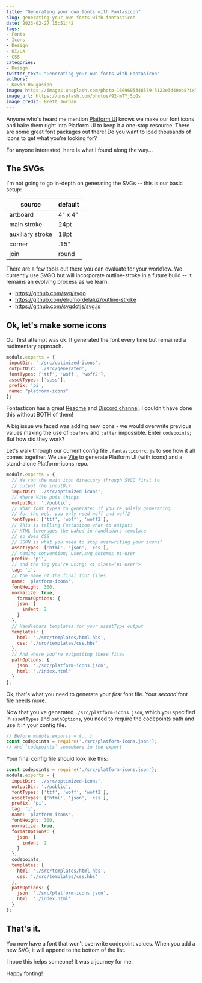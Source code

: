 ```yaml
---
title: "Generating your own fonts with Fantasicon"
slug: generating-your-own-fonts-with-fantasticon
date: 2023-02-27 15:51:42
tags:
- Fonts
- Icons
- Design
- UI/UX
- CSS
categories:
- Design
twitter_text: "Generating your own fonts with Fantasicon"
authors: 
- Kevin Hougasian
image: https://images.unsplash.com/photo-1609605348579-3123e3d40eb8?ixlib=rb-4.0.3&ixid=MnwxMjA3fDB8MHxwaG90by1wYWdlfHx8fGVufDB8fHx8&auto=format&fit=crop&w=1674&q=80
image_url: https://unsplash.com/photos/92-mTYj5oGs
image_credit: Brett Jordan
---
```


Anyone who's heard me mention [Platform UI](https://platformui.com/)  knows we make our font icons and bake them right into Platform UI to keep it a one-stop resource. There are some great font packages out there! Do you want to load thousands of icons to get what you're looking for? 

For anyone interested, here is what I found along the way...

## The SVGs

I'm not going to go in-depth on generating the SVGs -- this is our basic setup:

<table class="table">
  <thead>
    <tr>  
      <th>source</th>
      <th>default</th>
    </tr>
  </thead>
  <tbody>
    <tr>
      <td>artboard</td>
      <td>4" x 4"</td>
    </tr>
    <tr>
      <td>main stroke</td>
      <td>24pt</td>
    </tr>
    <tr>
      <td>auxiliary stroke</td>
      <td>18pt</td>
    </tr>
    <tr>
      <td>corner</td>
      <td>.15"</td>
    </tr>
    <tr>
      <td>join</td>
      <td>round</td>
    </tr>
  </tbody>
</table>

There are a few tools out there you can evaluate for your workflow. We currently use SVGO but will incorporate outline-stroke in a future build -- it remains an evolving process as we learn.

 - https://github.com/svg/svgo 
 - https://github.com/elrumordelaluz/outline-stroke 
 - https://github.com/svgdotjs/svg.js


## Ok, let's make some icons

Our first attempt was ok. It generated the font every time but remained a rudimentary approach.

 ```js
module.exports = {
  inputDir: './src/optimized-icons',
  outputDir: './src/generated',
  fontTypes: ['ttf', 'woff', 'woff2'],
  assetTypes: ['scss'],
  prefix: 'pi',
  name: "platform-icons"
};
``` 
Fontasticon has a great [Readme](https://github.com/tancredi/fantasticon#readme) and [Discord channel](https://discord.gg/BXAY3Kc3mp). I couldn't have done this without BOTH of them! 

A big issue we faced was adding new icons - we would overwrite previous values making the use of `:before` and `:after` impossible. Enter `codepoints`; But how did they work? 

Let's walk through our current config file `.fantasticonrc.js` to see how it all comes together. We use [Vite](https://vitejs.dev/) to generate Platform UI (with icons) and a stand-alone Platform-icons repo.

```js
module.exports = {
  // We run the main icon directory through SVGO first to 
  // output the inputDir.  
  inputDir: './src/optimized-icons',
  // Where Vite puts things
  outputDir: './public',
  // What font types to generate; If you're solely generating 
  // for the web, you only need woff and woff2
  fontTypes: ['ttf', 'woff', 'woff2'],
  // This is telling Fastasicon what to output:
  // HTML leverages the baked-in handlebars template
  // so does CSS
  // JSON is what you need to stop overwriting your icons!
  assetTypes: ['html', 'json', 'css'],
  // naming convention; user.svg becomes pi-user
  prefix: 'pi',
  // and the tag you're using; <i class="pi-user">
  tag: 'i',
  // the name of the final font files
  name: 'platform-icons',
  fontHeight: 300,
  normalize: true,
    formatOptions: {
    json: {
      indent: 2
    }
  },
  // Handlebars templates for your assetType output
  templates: {
    html: './src/templates/html.hbs',
    css: './src/templates/css.hbs'
  },
  // And where you're outputting these files
  pathOptions: {
    json: './src/platform-icons.json',
    html: './index.html'
  }
};
```

Ok, that's what you need to generate your _first_ font file. Your _second_ font file needs more. 

Now that you've generated `./src/platform-icons.json`, which you specified in `assetTypes` and `pathOptions`, you need to require the codepoints path and use it in your config file.

```js
// Before module.exports = {...}
const codepoints = require('./src/platform-icons.json');
// And `codepoints` somewhere in the export
```

Your final config file should look like this:

```js
const codepoints = require('./src/platform-icons.json');
module.exports = {
  inputDir: './src/optimized-icons',
  outputDir: './public',
  fontTypes: ['ttf', 'woff', 'woff2'],
  assetTypes: ['html', 'json', 'css'],
  prefix: 'pi',
  tag: 'i',
  name: 'platform-icons',
  fontHeight: 300,
  normalize: true,
  formatOptions: {
    json: {
      indent: 2
    }
  },
  codepoints,
  templates: {
    html: './src/templates/html.hbs',
    css: './src/templates/css.hbs'
  },
  pathOptions: {
    json: './src/platform-icons.json',
    html: './index.html'
  }
};
```

## That's it. 

You now have a font that won't overwrite codepoint values. When you add a new SVG, it will append to the bottom of the list. 

I hope this helps someone! It was a journey for me.

Happy fonting!